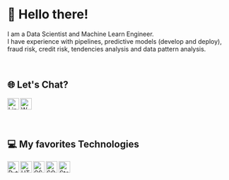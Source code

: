 <div id="about-me">
  <h1>👋 Hello there!</h1>
  <p>
    I am a Data Scientist and Machine Learn Engineer.<br />
    I have experience with pipelines, predictive models (develop and deploy), fraud risk, credit risk, tendencies analysis and data pattern analysis. 
  </p>
</div>
<br>
<div id="social-media" style="display: inline_block; margin-bottom: 10px">
  <h2>🌐 Let's Chat?</h2>
  <a href="https://www.linkedin.com/in/tiagomello-datascientist/" target="_blank">
    <img align="left" alt="Linkedin" width="26px" src="https://iconarchive.com/download/i54049/danleech/simple/linkedin.512.png">
  </a>
  <a href="https://whatsa.me/5521989669097" target="_blank">
    <img align="left" alt="Whatsapp" width="26px" src="https://iconarchive.com/download/i82978/limav/flat-gradient-social/Whatsapp.512.png">
  </a>
  <br>
</div>
<br>
<br>
<div id="tech-stack" style="display: inline_block; margin-bottom: 10px">
  <h2>💻 My favorites Technologies</h2>
  <div style="display: inline_block; margin-bottom: 10px">
  <img align="left" alt="Python" width="26px" src="https://www.iconarchive.com/download/i73027/cornmanthe3rd/plex/Other-python.ico">
  <img align="left" alt="HTML" width="26px" src="https://iconarchive.com/download/i60797/graphics-vibe/developer/html-5.256.png">
  <img align="left" alt="CSS" width="26px" src="https://iconarchive.com/download/i60791/graphics-vibe/developer/css-3.256.png">
  <img align="left" alt="SQL" width="26px" src="https://iconarchive.com/download/i90664/icons8/windows-8/Files-Sql.512.png">
  <img align="left" alt="Statistic" width="26px" src="https://iconarchive.com/download/i42868/oxygen-icons.org/oxygen/Actions-view-statistics.256.png">
</div>
<!--
**tiagomelloinfo/tiagomelloinfo** is a ✨ _special_ ✨ repository because its `README.md` (this file) appears on your GitHub profile.
-->
